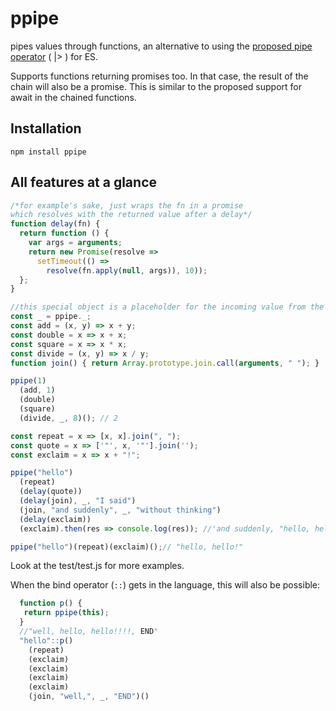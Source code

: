 # ppipe
pipes values through functions, an alternative to using the [proposed pipe operator](https://github.com/mindeavor/es-pipeline-operator) ( |> ) for ES.

Supports functions returning promises too. In that case, the result of the
chain will also be a promise. This is similar to the proposed support for
await in the chained functions.

## Installation

`npm install ppipe`

## All features at a glance

```javascript
/*for example's sake, just wraps the fn in a promise
which resolves with the returned value after a delay*/
function delay(fn) {
  return function () {
    var args = arguments;
    return new Promise(resolve => 
      setTimeout(() => 
        resolve(fn.apply(null, args)), 10));
  };
}

//this special object is a placeholder for the incoming value from the previous function in the chain
const _ = ppipe._;
const add = (x, y) => x + y;
const double = x => x + x;
const square = x => x * x;
const divide = (x, y) => x / y;
function join() { return Array.prototype.join.call(arguments, " "); }

ppipe(1)
  (add, 1)
  (double)
  (square)
  (divide, _, 8)(); // 2

const repeat = x => [x, x].join(", ");
const quote = x => ['"', x, '"'].join('');
const exclaim = x => x + "!";

ppipe("hello")
  (repeat)
  (delay(quote))
  (delay(join), _, "I said")
  (join, "and suddenly", _, "without thinking")
  (delay(exclaim))
  (exclaim).then(res => console.log(res)); //'and suddenly, "hello, hello", I said, without thinking!!'

ppipe("hello")(repeat)(exclaim)();// "hello, hello!"
```

Look at the test/test.js for more examples.

When the bind operator (`::`) gets in the language, this will also be possible:

```javascript
  function p() {
   return ppipe(this);
  }
  //"well, hello, hello!!!!, END"
  "hello"::p()
    (repeat)
    (exclaim)
    (exclaim)
    (exclaim)
    (exclaim)
    (join, "well,", _, "END")()
```
